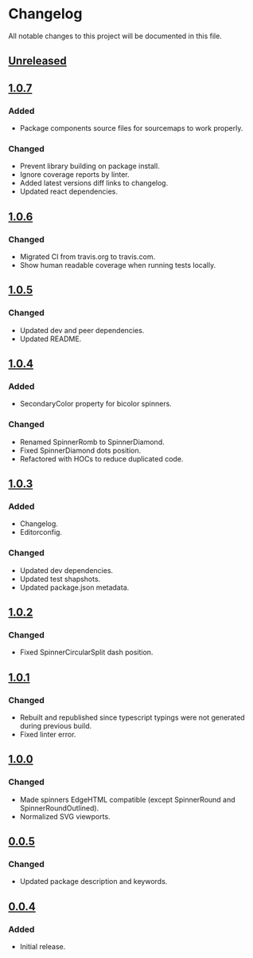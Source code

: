 # Changelog

All notable changes to this project will be documented in this file.

## [Unreleased]
[unreleased]: https://github.com/adexin/spinners-react/compare/v1.0.7...HEAD

## [1.0.7]
[1.0.7]: https://github.com/adexin/spinners-react/compare/v1.0.6...v1.0.7

### Added
- Package components source files for sourcemaps to work properly.

### Changed
- Prevent library building on package install.
- Ignore coverage reports by linter.
- Added latest versions diff links to changelog.
- Updated react dependencies.

## [1.0.6]
[1.0.6]: https://github.com/adexin/spinners-react/compare/v1.0.5...v1.0.6

### Changed
- Migrated CI from travis.org to travis.com.
- Show human readable coverage when running tests locally.

## [1.0.5]
[1.0.5]: https://github.com/adexin/spinners-react/compare/v1.0.4...v1.0.5

### Changed
- Updated dev and peer dependencies.
- Updated README.

## [1.0.4]
[1.0.4]: https://github.com/adexin/spinners-react/compare/v1.0.3...v1.0.4

### Added
- SecondaryColor property for bicolor spinners.

### Changed
- Renamed SpinnerRomb to SpinnerDiamond.
- Fixed SpinnerDiamond dots position.
- Refactored with HOCs to reduce duplicated code.

## [1.0.3]
[1.0.3]: https://github.com/adexin/spinners-react/compare/v1.0.2...v1.0.3

### Added
- Changelog.
- Editorconfig.

### Changed
- Updated dev dependencies.
- Updated test shapshots.
- Updated package.json metadata.

## [1.0.2]
[1.0.2]: https://github.com/adexin/spinners-react/compare/v1.0.1...v1.0.2

### Changed
- Fixed SpinnerCircularSplit dash position.

## [1.0.1]
[1.0.1]: https://github.com/adexin/spinners-react/compare/v1.0.0...v1.0.1

### Changed
- Rebuilt and republished since typescript typings were not generated during previous build.
- Fixed linter error.

## [1.0.0]
[1.0.0]: https://github.com/adexin/spinners-react/compare/v0.0.5...v1.0.0

### Changed
- Made spinners EdgeHTML compatible (except SpinnerRound and SpinnerRoundOutlined).
- Normalized SVG viewports.

## [0.0.5]
[0.0.5]: https://github.com/adexin/spinners-react/compare/v0.0.4...v0.0.5

### Changed
- Updated package description and keywords.

## [0.0.4]
[0.0.4]: https://github.com/adexin/spinners-react/releases/tag/v0.0.4

### Added
- Initial release.
